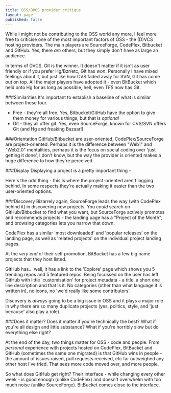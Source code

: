```yaml
---
title: OSS/DVCS provider critique
layout: page
published: false
---
```


While I might not be contributing to the OSS world any more, I feel more free to criticise one of the most important factors of OSS - the (D)VCS hosting providers. The main players are SourceForge, CodePlex, Bitbucket and GitHub. Yes, there *are* others, but they simply don't have as large an audience. 

In terms of DVCS, Git is the winner. It doesn't matter if it isn't as user friendly or if you prefer Hg/Bzr/etc, Git has *won*. Personally I have mixed feelings about it, but just like how CVS faded away for SVN, Git has come out on top. All the major players have adopted it - even BitBucket which held onto Hg for as long as possible, hell, even *TFS* now has Git.

###Similarities
It's important to establish a baseline of what is similar between these four.

- Free - they're all free. Yes, Bitbucket/GitHub have the option to give them money for various things, but that is *optional*
- Git - they all offer git. Yes, even SourceForge, known for CVS/SVN offers Git (and Hg and freaking Bazaar!)

###Orientation
GitHub/Bitbucket are user-oriented, CodePlex/SourceForge are project-oriented. Perhaps it is the difference between "Web1" and "Web2.0" mentalities, perhaps it is the focus on social coding over 'just getting it done', I don't know, but the way the provider is oriented makes a huge difference to how they're perceived. 

###Display
Displaying a project is a pretty important thing - 

Here's the odd thing - this is where the project-oriented aren't lagging behind. In some respects they're actually making it easier than the two user-oriented options.

###Discovery
Bizarrely again, SourceForge leads the way (with CodePlex behind it) in discovering new projects. You *could* search on GitHub/Bitbucket to find what you want, but SourceForge actively promotes and recommends projects - the landing page has a "Project of the Month", and browsing categories lets you narrow that down.

CodePlex has a similar 'most downloaded' and 'popular releases' on the landing page, as well as 'related projects' on the individual project landing pages.  

At the *very end* of their self promotion, BitBucket has a few big name projects that they host listed.

GitHub has... well, it has a link to the 'Explore' page which shows you 5 trending repos and 5 featured repos. Being focussed on the user has left GitHub with little 'customisation' for project metadata - a title, a short one line description and that is it. No categories (other than what language it is written in), no icons, no 'we'd really like some contributors'.

Discovery is *always* going to be a big issue in OSS and it plays a major role in why there are so many duplicate projects (yes, politics, style, and 'just because' also play a role).

###Does it matter?
Does it matter if you're technically the best? What if you're all design and little substance? What if you're horribly slow but do everything else right?

At the end of the day, two things matter for OSS - code and people. From *personal* experience with projects hosted on CodePlex, BitBucket and GitHub (sometimes the same one migrated) is that GitHub wins in people - the amount of issues raised, pull requests received, etc far outweighed any other host I've tried. That sees more code moved over, and more people.

So what does GitHub get right? Their interface - while changing every other week - is good enough (unlike CodePlex) and doesn't overwhelm with too much noise (unlike SourceForge). BitBucket comes close to the interface.